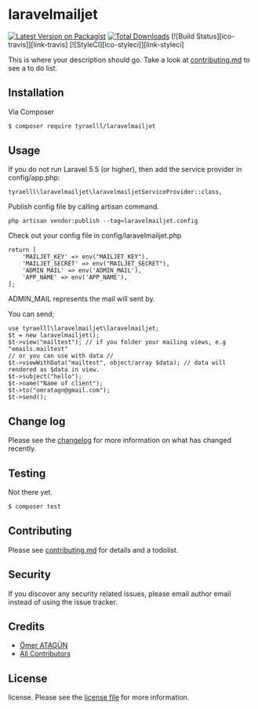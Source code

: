 # laravelmailjet

[![Latest Version on Packagist][ico-version]][link-packagist]
[![Total Downloads][ico-downloads]][link-downloads]
[![Build Status][ico-travis]][link-travis]
[![StyleCI][ico-styleci]][link-styleci]

This is where your description should go. Take a look at [contributing.md](contributing.md) to see a to do list.

## Installation

Via Composer

``` bash
$ composer require tyraelll/laravelmailjet
```

## Usage

If you do not run Laravel 5.5 (or higher), then add the service provider in config/app.php:

````
tyraelll\laravelmailjet\laravelmailjetServiceProvider::class,
````

Publish config file by calling artisan command.

````
php artisan vendor:publish --tag=laravelmailjet.config
````


Check out your config file in config/laravelmailjet.php

````
return [
    'MAILJET_KEY' => env("MAILJET_KEY"),
    'MAILJET_SECRET' => env("MAILJET_SECRET"),
    'ADMIN_MAIL' => env('ADMIN_MAIL'),
    'APP_NAME' => env('APP_NAME'),
];
````

ADMIN_MAIL represents the mail will sent by.

You can send;

````
use tyraelll\laravelmailjet\laravelmailjet;
$t = new laravelmailjet();
$t->view("mailtest"); // if you folder your mailing views, e.g "emails.mailtest"
// or you can use with data //
$t->viewWithData("mailtest", object/array $data); // data will rendered as $data in view. 
$t->subject("hello");
$t->name("Name of client");
$t->to("omratagn@gmail.com");
$t->send();
````
## Change log

Please see the [changelog](changelog.md) for more information on what has changed recently.

## Testing
Not there yet.
``` bash
$ composer test
```

## Contributing

Please see [contributing.md](contributing.md) for details and a todolist.

## Security

If you discover any security related issues, please email author email instead of using the issue tracker.

## Credits

- [Ömer ATAGÜN][link-author]
- [All Contributors][link-contributors]

## License

license. Please see the [license file](license.md) for more information.

[ico-version]: https://img.shields.io/packagist/v/tyraelll/laravelmailjet.svg?style=flat-square
[ico-downloads]: https://img.shields.io/packagist/dt/tyraelll/laravelmailjet.svg?style=flat-square

[link-packagist]: https://packagist.org/packages/tyraelll/laravelmailjet
[link-downloads]: https://packagist.org/packages/tyraelll/laravelmailjet
[link-author]: https://github.com/tyraelll
[link-contributors]: ../../contributors
